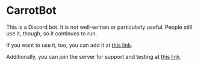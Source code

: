 # CarrotBot
This is a Discord bot.
It is not well-written or particularly useful.
People still use it, though, so it continues to run.

If you want to use it, too, you can add it at [this link](https://top.gg/bot/389513870835974146).

Additionally, you can join the server for support and testing at [this link](https://discord.gg/wHPwHu7).
